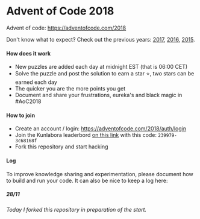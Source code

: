 # Advent of Code 2018

Advent of code: https://adventofcode.com/2018

Don't know what to expect? Check out the previous years: [2017](https://adventofcode.com/2017), [2016](https://adventofcode.com/2016), [2015](https://adventofcode.com/2015).

#### How does it work

- New puzzles are added each day at midnight EST (that is 06:00 CET)
- Solve the puzzle and post the solution to earn a star :star:,​ two stars can be earned each day
- The quicker you are the more points you get
- Document and share your frustrations, eureka's and black magic in #AoC2018

#### How to join

- Create an account / login: https://adventofcode.com/2018/auth/login
- Join the Kunlabora leaderbord [on this link](https://adventofcode.com/2018/leaderboard/private) with this code: `239979-3c68168f`
- Fork this repository and start hacking

#### Log

To improve knowledge sharing and experimentation, please document how to build and run your code. It can also be nice to keep a log here:

##### _28/11_

_Today I forked this repository in preparation of the start._
